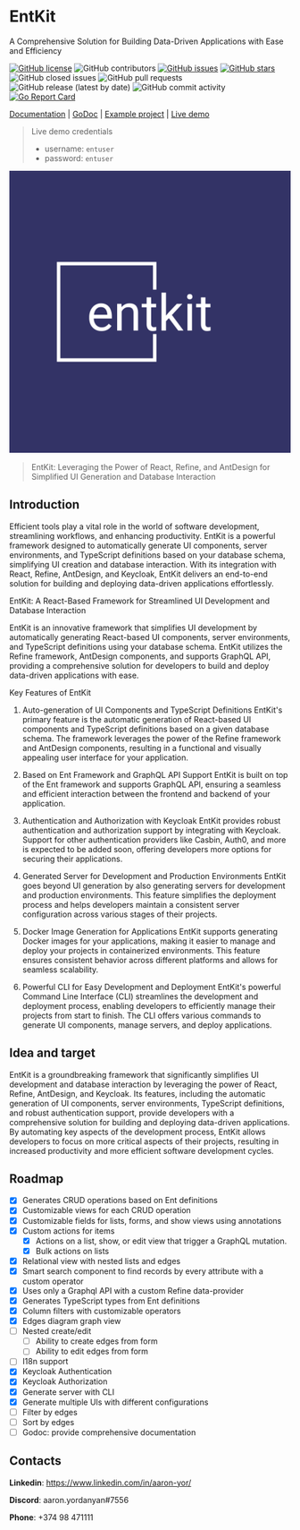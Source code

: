 # EntKit

A Comprehensive Solution for Building Data-Driven Applications with Ease and Efficiency

[![GitHub license](https://img.shields.io/github/license/entkit/entkit)](https://github.com/entkit/entkit)
![GitHub contributors](https://img.shields.io/github/contributors/entkit/entkit)
[![GitHub issues](https://img.shields.io/github/issues/entkit/entkit)](https://github.com/entkit/entkit/issues)
[![GitHub stars](https://img.shields.io/github/stars/entkit/entkit)](https://github.com/entkit/entkit/stargazers)
![GitHub closed issues](https://img.shields.io/github/issues-closed/entkit/entkit)
![GitHub pull requests](https://img.shields.io/github/issues-pr-raw/entkit/entkit)
![GitHub release (latest by date)](https://img.shields.io/github/v/release/entkit/entkit)
![GitHub commit activity](https://img.shields.io/github/commit-activity/m/entkit/entkit)
[![Go Report Card](https://goreportcard.com/badge/github.com/entkit/entkit/v2)](https://goreportcard.com/report/github.com/entkit/entkit/v2)

[Documentation](https://entkit.com/docs/get-started/introduction) | [GoDoc](https://pkg.go.dev/github.com/entkit/entkit/v2) | [Example project](https://github.com/entkit/entkit-demo) | [Live demo](https://demo-refine-project.entkit.com)

>Live demo credentials
>  - username: `entuser`
>  - password: `entuser`

![logo-color.svg](docs%2Flogo-color.svg)

> EntKit: Leveraging the Power of React, Refine, and AntDesign for Simplified UI Generation and Database Interaction

## Introduction

Efficient tools play a vital role in the world of software development, streamlining workflows, and enhancing productivity. EntKit is a powerful framework designed to automatically generate UI components, server environments, and TypeScript definitions based on your database schema, simplifying UI creation and database interaction. With its integration with React, Refine, AntDesign, and Keycloak, EntKit delivers an end-to-end solution for building and deploying data-driven applications effortlessly.

EntKit: A React-Based Framework for Streamlined UI Development and Database Interaction

EntKit is an innovative framework that simplifies UI development by automatically generating React-based UI components, server environments, and TypeScript definitions using your database schema. EntKit utilizes the Refine framework, AntDesign components, and supports GraphQL API, providing a comprehensive solution for developers to build and deploy data-driven applications with ease.

Key Features of EntKit

1. Auto-generation of UI Components and TypeScript Definitions
   EntKit's primary feature is the automatic generation of React-based UI components and TypeScript definitions based on a given database schema. The framework leverages the power of the Refine framework and AntDesign components, resulting in a functional and visually appealing user interface for your application.

2. Based on Ent Framework and GraphQL API Support
   EntKit is built on top of the Ent framework and supports GraphQL API, ensuring a seamless and efficient interaction between the frontend and backend of your application.

3. Authentication and Authorization with Keycloak
   EntKit provides robust authentication and authorization support by integrating with Keycloak. Support for other authentication providers like Casbin, Auth0, and more is expected to be added soon, offering developers more options for securing their applications.

4. Generated Server for Development and Production Environments
   EntKit goes beyond UI generation by also generating servers for development and production environments. This feature simplifies the deployment process and helps developers maintain a consistent server configuration across various stages of their projects.

5. Docker Image Generation for Applications
   EntKit supports generating Docker images for your applications, making it easier to manage and deploy your projects in containerized environments. This feature ensures consistent behavior across different platforms and allows for seamless scalability.

6. Powerful CLI for Easy Development and Deployment
   EntKit's powerful Command Line Interface (CLI) streamlines the development and deployment process, enabling developers to efficiently manage their projects from start to finish. The CLI offers various commands to generate UI components, manage servers, and deploy applications.

## Idea and target

EntKit is a groundbreaking framework that significantly simplifies UI development and database interaction by leveraging the power of React, Refine, AntDesign, and Keycloak. Its features, including the automatic generation of UI components, server environments, TypeScript definitions, and robust authentication support, provide developers with a comprehensive solution for building and deploying data-driven applications. By automating key aspects of the development process, EntKit allows developers to focus on more critical aspects of their projects, resulting in increased productivity and more efficient software development cycles.

## Roadmap

- [x] Generates CRUD operations based on Ent definitions
- [x] Customizable views for each CRUD operation
- [x] Customizable fields for lists, forms, and show views using annotations
- [x] Custom actions for items
    - [x] Actions on a list, show, or edit view that trigger a GraphQL mutation.
    - [x] Bulk actions on lists
- [x] Relational view with nested lists and edges
- [x] Smart search component to find records by every attribute with a custom operator
- [x] Uses only a Graphql API with a custom Refine data-provider
- [x] Generates TypeScript types from Ent definitions
- [x] Column filters with customizable operators
- [x] Edges diagram graph view
- [ ] Nested create/edit
    - [ ] Ability to create edges from form
    - [ ] Ability to edit edges from form
- [ ] I18n support
- [x] Keycloak Authentication
- [x] Keycloak Authorization
- [x] Generate server with CLI
- [x] Generate multiple UIs with different configurations
- [ ] Filter by edges
- [ ] Sort by edges
- [ ] Godoc: provide comprehensive documentation

## Contacts

**Linkedin**: https://www.linkedin.com/in/aaron-yor/

**Discord**: aaron․yordanyan#7556

**Phone**: +374 98 471111
